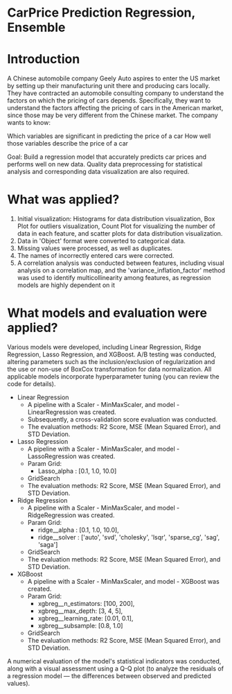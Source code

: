 # CarPrice Prediction Regression, Ensemble
# Introduction
A Chinese automobile company Geely Auto aspires to enter the US market by setting up their manufacturing unit there and producing cars locally. They have contracted an automobile consulting company to understand the factors on which the pricing of cars depends. Specifically, they want to understand the factors affecting the pricing of cars in the American market, since those may be very different from the Chinese market. The company wants to know:

Which variables are significant in predicting the price of a car
How well those variables describe the price of a car

Goal: Build a regression model that accurately predicts car prices and performs well on new data. Quality data preprocessing for statistical analysis and corresponding data visualization are also required.

# What was applied?
1. Initial visualization: Histograms for data distribution visualization, Box Plot for outliers visualization, Count Plot for visualizing the number of data in each feature, and scatter plots for data distribution visualization. 
2. Data in 'Object' format were converted to categorical data. 
3. Missing values were processed, as well as duplicates. 
4. The names of incorrectly entered cars were corrected.
5. A correlation analysis was conducted between features, including visual analysis on a correlation map, and the 'variance_inflation_factor' method was used to identify multicollinearity among features, as regression models are highly dependent on it

# What models and evaluation were applied? 
Various models were developed, including Linear Regression, Ridge Regression, Lasso Regression, and XGBoost. A/B testing was conducted, altering parameters such as the inclusion/exclusion of regularization and the use or non-use of BoxCox transformation for data normalization. All applicable models incorporate hyperparameter tuning (you can review the code for details).
- Linear Regression
   - A pipeline with a Scaler - MinMaxScaler, and model - LinearRegression was created.
   - Subsequently, a cross-validation score evaluation was conducted.
   - The evaluation methods: R2 Score, MSE (Mean Squared Error), and STD Deviation.
- Lasso Regression
   - A pipeline with a Scaler - MinMaxScaler, and model - LassoRegression was created.
   - Param Grid:
      - Lasso_alpha : [0.1, 1.0, 10.0]
   - GridSearch
   - The evaluation methods: R2 Score, MSE (Mean Squared Error), and STD Deviation.
- Ridge Regression
   - A pipeline with a Scaler - MinMaxScaler, and model - RidgeRegression was created.
   - Param Grid:
      - ridge__alpha : [0.1, 1.0, 10.0],
      - ridge__solver : ['auto', 'svd', 'cholesky', 'lsqr', 'sparse_cg', 'sag', 'saga']
   - GridSearch
   - The evaluation methods: R2 Score, MSE (Mean Squared Error), and STD Deviation.
- XGBoost
   - A pipeline with a Scaler - MinMaxScaler, and model - XGBoost was created.
   - Param Grid:
      - xgbreg__n_estimators: [100, 200],
      - xgbreg__max_depth: [3, 4, 5],
      - xgbreg__learning_rate: [0.01, 0.1],
      - xgbreg__subsample: [0.8, 1.0]
   - GridSearch
   - The evaluation methods: R2 Score, MSE (Mean Squared Error), and STD Deviation.

A numerical evaluation of the model's statistical indicators was conducted, along with a visual assessment using a Q-Q plot (to analyze the residuals of a regression model — the differences between observed and predicted values).
